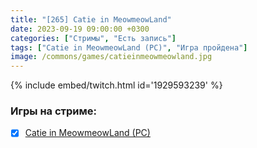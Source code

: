 ```yaml
---
title: "[265] Catie in MeowmeowLand"
date: 2023-09-19 09:00:00 +0300
categories: ["Стримы", "Есть запись"]
tags: ["Catie in MeowmeowLand (PC)", "Игра пройдена"]
image: /commons/games/catieinmeowmeowland.jpg
---
```


{% include embed/twitch.html id='1929593239' %}

### Игры на стриме:
+ [x] [Catie in MeowmeowLand (PC)](/tags/catie-in-meowmeowland-pc)
